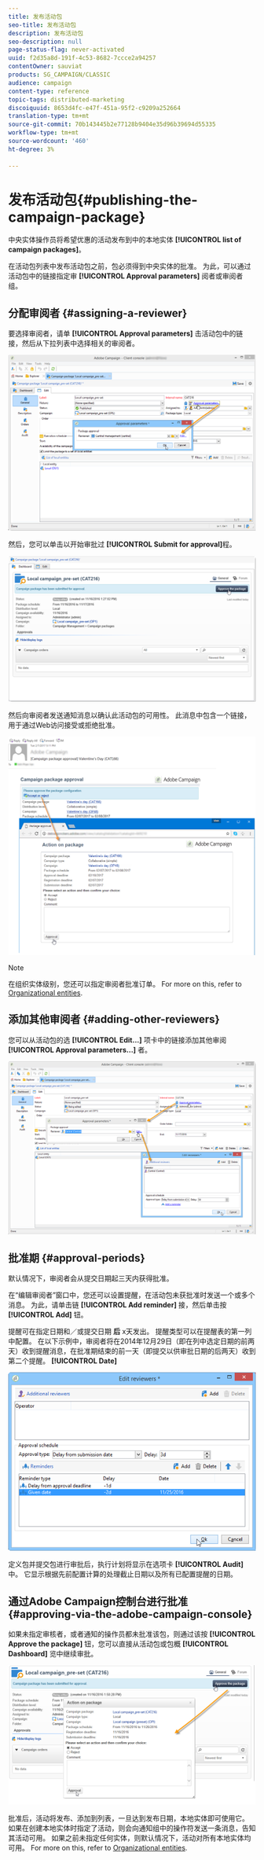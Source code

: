 ```yaml
---
title: 发布活动包
seo-title: 发布活动包
description: 发布活动包
seo-description: null
page-status-flag: never-activated
uuid: f2d35a8d-191f-4c53-8682-7ccce2a94257
contentOwner: sauviat
products: SG_CAMPAIGN/CLASSIC
audience: campaign
content-type: reference
topic-tags: distributed-marketing
discoiquuid: 8653d4fc-e47f-451a-95f2-c9209a252664
translation-type: tm+mt
source-git-commit: 70b143445b2e77128b9404e35d96b39694d55335
workflow-type: tm+mt
source-wordcount: '460'
ht-degree: 3%

---
```



# 发布活动包{#publishing-the-campaign-package}

中央实体操作员将希望优惠的活动发布到中的本地实体 **[!UICONTROL list of campaign packages]**。

在活动包列表中发布活动包之前，包必须得到中央实体的批准。 为此，可以通过活动包中的链接指定审 **[!UICONTROL Approval parameters]** 阅者或审阅者组。

## 分配审阅者 {#assigning-a-reviewer}

要选择审阅者，请单 **[!UICONTROL Approval parameters]** 击活动包中的链接，然后从下拉列表中选择相关的审阅者。

![](assets/s_advuser_mkg_dist_define_valid.png)

然后，您可以单击以开始审批过 **[!UICONTROL Submit for approval]**&#x200B;程。

![](assets/s_advuser_mkg_dist_valid_process.png)

然后向审阅者发送通知消息以确认此活动包的可用性。 此消息中包含一个链接，用于通过Web访问接受或拒绝批准。

![](assets/s_advuser_mkg_dist_valid_process1.png)

>[!NOTE]
>
>在组织实体级别，您还可以指定审阅者批准订单。 For more on this, refer to [Organizational entities](../../campaign/using/about-distributed-marketing.md#organizational-entities).

## 添加其他审阅者 {#adding-other-reviewers}

您可以从活动包的选 **[!UICONTROL Edit...]** 项卡中的链接添加其他审阅 **[!UICONTROL Approval parameters...]** 者。

![](assets/s_advuser_mkg_dist_select_op_valid.png)

## 批准期 {#approval-periods}

默认情况下，审阅者会从提交日期起三天内获得批准。

在“编辑审阅者”窗口中，您还可以设置提醒，在活动包未获批准时发送一个或多个消息。 为此，请单击链 **[!UICONTROL Add reminder]** 接，然后单击按 **[!UICONTROL Add]** 钮。

提醒可在指定日期和／或提交日期 **后** x天发出。 提醒类型可以在提醒表的第一列中配置。 在以下示例中，审阅者将在2014年12月29日（即在列中选定日期的前两天）收到提醒消息，在批准期结束的前一天（即提交以供审批日期的后两天）收到第二个提醒。 **[!UICONTROL Date]**

![](assets/s_advuser_mkg_dist_reminder_planning.png)

定义包并提交包进行审批后，执行计划将显示在选项卡 **[!UICONTROL Audit]** 中。 它显示根据先前配置计算的处理截止日期以及所有已配置提醒的日期。

## 通过Adobe Campaign控制台进行批准 {#approving-via-the-adobe-campaign-console}

如果未指定审核者，或者通知的操作员都未批准该包，则通过该按 **[!UICONTROL Approve the package]** 钮，您可以直接从活动包或包概 **[!UICONTROL Dashboard]** 览中继续审批。

![](assets/s_advuser_mkg_dist_valid_button.png)

批准后，活动将发布、添加到列表，一旦达到发布日期，本地实体即可使用它。 如果在创建本地实体时指定了活动，则会向通知组中的操作符发送一条消息，告知其活动可用。 如果之前未指定任何实体，则默认情况下，活动对所有本地实体均可用。 For more on this, refer to [Organizational entities](../../campaign/using/about-distributed-marketing.md#organizational-entities).
